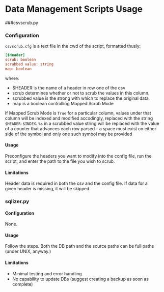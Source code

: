 # Data Management Scripts Usage

###csvscrub.py
### Configuration
`csvscrub.cfg` is a text file in the cwd of the script, formatted thusly:
```INI
[$Header]
scrub: boolean
scrubbed value: string
map: boolean
```
where:
- $HEADER is the name of a header in row one of the csv
- scrub determines whether or not to scrub the values in this column.
- scrubbed value is the strong with which to replace the original data.
- map is a boolean controlling Mapped Scrub Mode

If Mapped Scrub Mode is `True` for a particular column, values under that column will be indexed and modified accodingly, replaced with the string `$HEADER-$INDEX`. `%s` in a scrubbed value string will be replaced with the value of a counter that advances each row parsed - a space must exist on either side of the symbol and only one such symbol may be provided


#### Usage
Preconfigure the headers you want to modify into the config file, run the script, and enter the path to the file you wish to scrub.

#### Limitations
Header data is required in both the csv and the config file. If data for a given header is missing, it will be skipped.


### sqlizer.py
#### Configuration
None.

#### Usage
Follow the steps. Both the DB path and the source paths can be full paths (under UNIX, anyway.)

#### Limitations
- Minimal testing and error handling
- No capability to update DBs (suggest creating a backup as soon as complete)